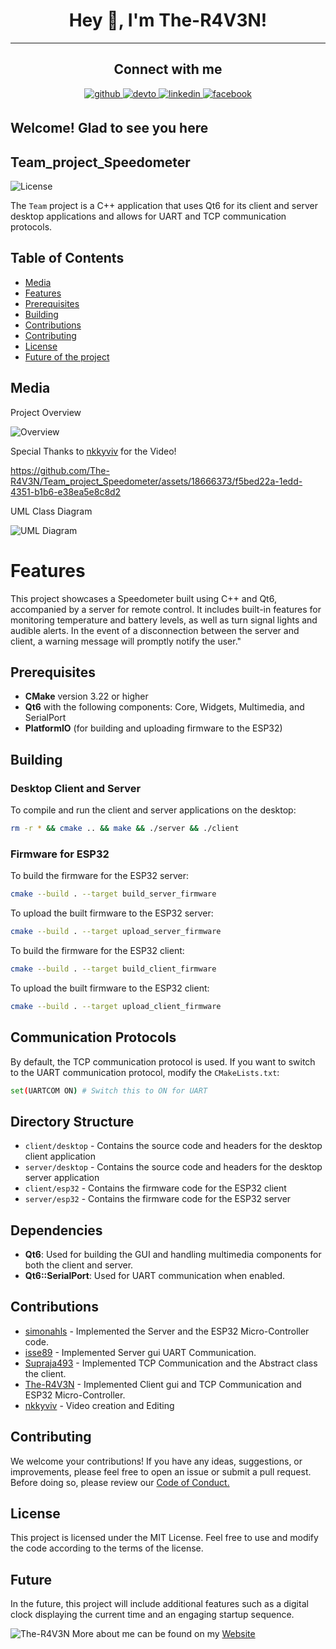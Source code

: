 # <div align="center">Hey 👋, I'm The-R4V3N!</div>  

----

## <div align="center"> Connect with me  

<div align="center">
 <a href="https://github.com/The-R4V3N" target="_blank">
<img src=https://img.shields.io/badge/github-%2324292e.svg?&style=for-the-badge&logo=github&logoColor=white alt=github style="margin-bottom: 5px;" />
<a href="https://dev.to/ther4v3n" target="_blank">
<img src=https://img.shields.io/badge/dev.to-%2308090A.svg?&style=for-the-badge&logo=dev.to&logoColor=white alt=devto style="margin-bottom: 5px;" />
</a>
<a href="https://linkedin.com/in/oliver-joisten" target="_blank">
<img src=https://img.shields.io/badge/linkedin-%231E77B5.svg?&style=for-the-badge&logo=linkedin&logoColor=white alt=linkedin style="margin-bottom: 5px;" />
</a>
<a href="https://www.facebook.com/oliver.joisten" target="_blank">
<img src=https://img.shields.io/badge/facebook-%232E87FB.svg?&style=for-the-badge&logo=facebook&logoColor=white alt=facebook style="margin-bottom: 5px;" />
</a>

</a>  
</div>
  
## Welcome! Glad to see you here  

## Team_project_Speedometer

  ![License](https://img.shields.io/badge/license-MIT-blue.svg)

The `Team` project is a C++ application that uses Qt6 for its client and server desktop applications and allows for UART and TCP communication protocols.

## Table of Contents

- [Media](#media)
- [Features](#features)
- [Prerequisites](#prerequisites)
- [Building](#building)
- [Contributions](#contributions)
- [Contributing](#contributing)
- [License](#license)
- [Future of the project](#future)

## Media

Project Overview

![Overview](https://github.com/The-R4V3N/Team_project_Speedometer/assets/18666373/10b9a0d2-9970-4746-ad4c-bf8cc4520a9e)

Special Thanks to [nkkyviv](https://github.com/nkkyviv) for the Video!

https://github.com/The-R4V3N/Team_project_Speedometer/assets/18666373/f5bed22a-1edd-4351-b1b6-e38ea5e8c8d2

UML Class Diagram

![UML Diagram](https://github.com/The-R4V3N/Team_project_Speedometer/assets/18666373/7df1d3f3-ffb8-4d9d-8ae4-b9396a17386f)

# Features

This project showcases a Speedometer built using C++ and Qt6, accompanied by a server for remote control. It includes built-in features for monitoring temperature and battery levels, as well as turn signal lights and audible alerts. In the event of a disconnection between the server and client, a warning message will promptly notify the user."

## Prerequisites

- **CMake** version 3.22 or higher
- **Qt6** with the following components: Core, Widgets, Multimedia, and SerialPort
- **PlatformIO** (for building and uploading firmware to the ESP32)

## Building

### Desktop Client and Server

To compile and run the client and server applications on the desktop:

```bash
rm -r * && cmake .. && make && ./server && ./client
```

### Firmware for ESP32
To build the firmware for the ESP32 server:

```bash
cmake --build . --target build_server_firmware
```

To upload the built firmware to the ESP32 server:

```bash
cmake --build . --target upload_server_firmware
```
To build the firmware for the ESP32 client:

```bash
cmake --build . --target build_client_firmware
```
To upload the built firmware to the ESP32 client:

```bash
cmake --build . --target upload_client_firmware
```
## Communication Protocols

By default, the TCP communication protocol is used. If you want to switch to the UART communication protocol, modify the `CMakeLists.txt`:

```bash
set(UARTCOM ON) # Switch this to ON for UART
```
## Directory Structure

- `client/desktop` - Contains the source code and headers for the desktop client application
- `server/desktop` - Contains the source code and headers for the desktop server application
- `client/esp32` - Contains the firmware code for the ESP32 client
- `server/esp32` - Contains the firmware code for the ESP32 server

## Dependencies

- **Qt6**: Used for building the GUI and handling multimedia components for both the client and server.
- **Qt6::SerialPort**: Used for UART communication when enabled.

## Contributions

- [simonahls](https://github.com/simonahls) - Implemented the Server and the ESP32 Micro-Controller code.
- [isse89](https://github.com/isse89) - Implemented Server gui UART Communication.
- [Supraja493](https://github.com/Supraja493) - Implemented TCP Communication and the Abstract class the client.
- [The-R4V3N](https://github.com/The-R4V3N) - Implemented Client gui and TCP Communication and ESP32 Micro-Controller.
- [nkkyviv](https://github.com/nkkyviv)  - Video creation and Editing

## Contributing

We welcome your contributions! If you have any ideas, suggestions, or improvements, please feel free to open an issue or submit a pull request. Before doing so, please review our [Code of Conduct.](https://github.com/The-R4V3N/Team_project_Speedometer/blob/master/CODE_OF_CONDUCT.md)

## License

This project is licensed under the MIT License. Feel free to use and modify the code according to the terms of the license.

## Future

In the future, this project will include additional features such as a digital clock displaying the current time and an engaging startup sequence.


  
![The-R4V3N](https://github.com/The-R4V3N.png?size=50) More about me can be found on my [Website](https://www.oliver-joisten.se)

